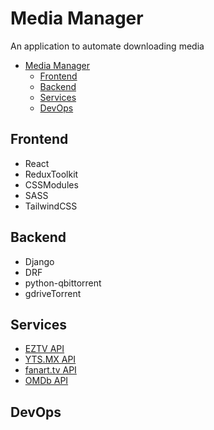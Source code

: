 # Media Manager

An application to automate downloading media

- [Media Manager](#media-manager)
  - [Frontend](#frontend)
  - [Backend](#backend)
  - [Services](#services)
  - [DevOps](#devops)

## Frontend

- React
- ReduxToolkit
- CSSModules
- SASS
- TailwindCSS

## Backend

- Django
- DRF
- python-qbittorrent
- gdriveTorrent

## Services

- [EZTV API](https://eztv.io/api/)
- [YTS.MX API](https://yts.mx/api)
- [fanart.tv API](https://fanarttv.docs.apiary.io/#)
- [OMDb API](http://www.omdbapi.com/)

## DevOps
